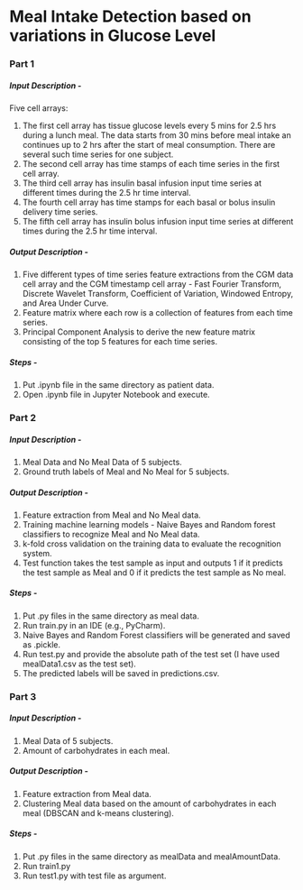 # Meal Intake Detection based on variations in Glucose Level

### Part 1

##### Input Description -
Five cell arrays:
1. The first cell array has tissue glucose levels every 5 mins for 2.5 hrs during a lunch meal. The data starts from 30 mins before meal intake an continues up to 2 hrs after the start of meal consumption. There are several such time series for one subject.
2. The second cell array has time stamps of each time series in the first cell array.
3. The third cell array has insulin basal infusion input time series at different times during the 2.5 hr time interval.
4. The fourth cell array has time stamps for each basal or bolus insulin delivery time series.
5. The fifth cell array has insulin bolus infusion input time series at different times during the 2.5 hr time interval.

##### Output Description -
1. Five different types of time series feature extractions from the CGM data cell array and the CGM timestamp cell array - Fast Fourier Transform, Discrete Wavelet Transform, Coefficient of Variation, Windowed Entropy, and Area Under Curve.
2. Feature matrix where each row is a collection of features from each time series.
3. Principal Component Analysis to derive the new feature matrix consisting of the top 5 features for each time series.

##### Steps -
1. Put .ipynb file in the same directory as patient data.
2. Open .ipynb file in Jupyter Notebook and execute.

### Part 2

##### Input Description -
1. Meal Data and No Meal Data of 5 subjects.
2. Ground truth labels of Meal and No Meal for 5 subjects.

##### Output Description -
1. Feature extraction from Meal and No Meal data.
2. Training machine learning models - Naive Bayes and Random forest classifiers to recognize Meal and No Meal data.
3. k-fold cross validation on the training data to evaluate the recognition system.
4. Test function takes the test sample as input and outputs 1 if it predicts the test sample as Meal and 0 if it predicts the test sample as No meal. 

##### Steps -
1. Put .py files in the same directory as meal data.
2. Run train.py in an IDE (e.g., PyCharm).
3. Naive Bayes and Random Forest classifiers will be generated and saved as .pickle.
3. Run test.py and provide the absolute path of the test set (I have used mealData1.csv as the test set).
4. The predicted labels will be saved in predictions.csv.

### Part 3

##### Input Description -
1. Meal Data of 5 subjects.
2. Amount of carbohydrates in each meal.

##### Output Description -
1. Feature extraction from Meal data.
2. Clustering Meal data based on the amount of carbohydrates in each meal (DBSCAN and k-means clustering).

##### Steps -
1. Put .py files in the same directory as mealData and mealAmountData.
2. Run train1.py
3. Run test1.py with test file as argument.